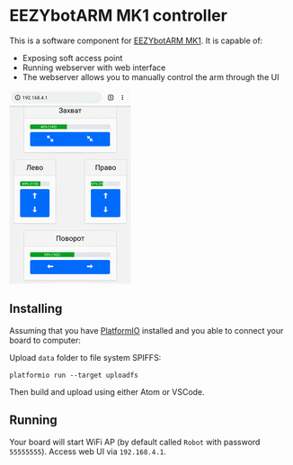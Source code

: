 # EEZYbotARM MK1 controller

This is a software component for [EEZYbotARM MK1](https://www.thingiverse.com/make:571332). It is capable of:

* Exposing soft access point
* Running webserver with web interface
* The webserver allows you to manually control the arm through the UI

![EEZYbotARM MK1 controller](images/ui.png)

## Installing

Assuming that you have [PlatformIO](https://platformio.org/) installed and you able to connect your board to computer:

Upload `data` folder to file system SPIFFS: 
```
platformio run --target uploadfs
```

Then build and upload using either Atom or VSCode.

## Running

Your board will start WiFi AP (by default called `Robot` with password `55555555`). Access web UI via `192.168.4.1`.